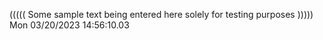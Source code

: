 ((((( Some sample text being entered here solely for testing purposes ))))) Mon 03/20/2023 14:56:10.03
